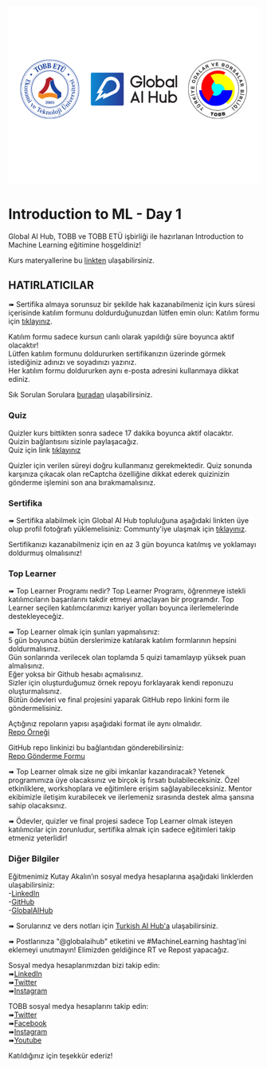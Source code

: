 ![](tobb_gaih.png)
# Introduction to ML - Day 1
Global AI Hub, TOBB ve TOBB ETÜ işbirliği ile hazırlanan Introduction to Machine Learning eğitimine hoşgeldiniz!

Kurs materyallerine bu [linkten](https://github.com/globalaihub/introduction-to-machine-learning) ulaşabilirsiniz.  

## HATIRLATICILAR
➠ Sertifika almaya sorunsuz bir şekilde hak kazanabilmeniz için kurs süresi içerisinde katılım formunu doldurduğunuzdan lütfen emin olun:
Katılım formu için [tıklayınız](https://forms.gle/CUHchnY7mcNNh1aF7).  

Katılım formu sadece kursun canlı olarak yapıldığı süre boyunca aktif olacaktır!  
Lütfen katılım formunu doldururken sertifikanızın üzerinde görmek istediğiniz adınızı ve soyadınızı yazınız.  
Her katılım formu doldururken aynı e-posta adresini kullanmaya dikkat ediniz.  

Sık Sorulan Sorulara [buradan](https://globalaihub.com/faq/) ulaşabilirsiniz.  

### Quiz
Quizler kurs bittikten sonra sadece 17 dakika boyunca aktif olacaktır.  
Quizin bağlantısını sizinle paylaşacağız.  
Quiz için link [tıklayınız](https://forms.gle/ino44wJEomjBC4xRA )  

Quizler için verilen süreyi doğru kullanmanız gerekmektedir. Quiz sonunda karşınıza çıkacak olan reCaptcha özelliğine dikkat ederek quizinizin gönderme işlemini son ana bırakmamalısınız.  


### Sertifika
➠ Sertifika alabilmek için Global AI Hub topluluğuna aşağıdaki linkten üye olup profil fotoğrafı yüklemelisiniz:
Communty'iye ulaşmak için [tıklayınız](https://globalaihub.com/community/).  

Sertifikanızı kazanabilmeniz için en az 3 gün boyunca katılmış ve yoklamayı doldurmuş olmalısınız!  

### Top Learner
➠ Top Learner Programı nedir?
Top Learner Programı, öğrenmeye istekli katılımcıların başarılarını takdir etmeyi amaçlayan bir programdır. Top Learner seçilen katılımcılarımızı kariyer yolları boyunca ilerlemelerinde destekleyeceğiz.  

➠ Top Learner olmak için şunları yapmalısınız:  
5 gün boyunca bütün derslerimize katılarak katılım formlarının hepsini doldurmalısınız.  
Gün sonlarında verilecek olan toplamda 5 quizi tamamlayıp yüksek puan almalısınız.  
Eğer yoksa bir Github hesabı açmalısınız.  
Sizler için oluşturduğumuz örnek repoyu forklayarak kendi reponuzu oluşturmalısınız.  
Bütün ödevleri ve final projesini yaparak GitHub repo linkini form ile göndermelisiniz.  

Açtığınız repoların yapısı aşağıdaki format ile aynı olmalıdır.  
[Repo Örneği](https://github.com/globalaihub/gaih-students-repo-example)  

GitHub repo linkinizi bu bağlantıdan gönderebilirsiniz:  
[Repo Gönderme Formu](https://forms.gle/ut6GXqyoNsU9wYKP7)


➠ Top Learner olmak size ne gibi imkanlar kazandıracak?
Yetenek programımıza üye olacaksınız ve  birçok iş fırsatı bulabileceksiniz.
Özel etkinliklere, workshoplara ve eğitimlere erişim sağlayabileceksiniz.
Mentor ekibimizle iletişim kurabilecek ve ilerlemeniz sırasında destek alma şansına sahip olacaksınız.


➠ Ödevler, quizler ve final projesi sadece Top Learner olmak isteyen katılımcılar için zorunludur, sertifika almak için sadece eğitimleri takip etmeniz yeterlidir!

### Diğer Bilgiler
Eğitmenimiz Kutay Akalın’ın sosyal medya hesaplarına aşağıdaki linklerden ulaşabilirsiniz:  
-[LinkedIn](https://www.linkedin.com/in/kutay-akalın-361b81128/)  
-[GitHub](https://github.com/KutayAkalin)  
-[GlobalAIHub](https://globalaihub.com/profile/akalink/)  

➠ Sorularınız ve ders notları için [Turkish AI Hub'a](https://globalaihub.com/community-hubs/turkish-ai-hub/) ulaşabilirsiniz.       

➠ Postlarınıza "@globalaihub" etiketini ve #MachineLearning hashtag'ini eklemeyi unutmayın! Elimizden geldiğince RT ve Repost yapacağız.  

Sosyal medya hesaplarımızdan bizi takip edin:  
➠[LinkedIn](https://www.linkedin.com/company/globalaihub)  
➠[Twitter](https://twitter.com/GlobalAIHub)  
➠[Instagram](https://www.instagram.com/globalaihub/)

TOBB sosyal medya hesaplarını takip edin:  
➠[Twitter](https://twitter.com/TOBBiletisim)    
➠[Facebook](https://www.facebook.com/TOBBiletisim)    
➠[Instagram](https://www.instagram.com/TOBBiletisim)  
➠[Youtube](https://www.youtube.com/user/tobbiletisim)  

Katıldığınız için teşekkür ederiz!  

